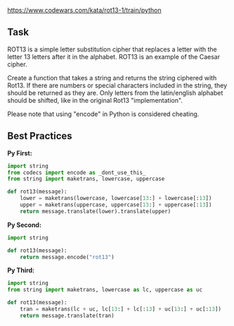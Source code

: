 https://www.codewars.com/kata/rot13-1/train/python

## Task

ROT13 is a simple letter substitution cipher that replaces a letter with the letter 13 letters after it in the alphabet. ROT13 is an example of the Caesar cipher.

Create a function that takes a string and returns the string ciphered with Rot13. If there are numbers or special characters included in the string, they should be returned as they are. Only letters from the latin/english alphabet should be shifted, like in the original Rot13 "implementation".

Please note that using "encode" in Python is considered cheating.

## Best Practices

**Py First:**
~~~py
import string
from codecs import encode as _dont_use_this_
from string import maketrans, lowercase, uppercase

def rot13(message):
    lower = maketrans(lowercase, lowercase[13:] + lowercase[:13])
    upper = maketrans(uppercase, uppercase[13:] + uppercase[:13])
    return message.translate(lower).translate(upper)

~~~

**Py Second:**
~~~py
import string

def rot13(message):
    return message.encode("rot13")

~~~

**Py Third:**
~~~py
import string
from string import maketrans, lowercase as lc, uppercase as uc

def rot13(message):
    tran = maketrans(lc + uc, lc[13:] + lc[:13] + uc[13:] + uc[:13])
    return message.translate(tran)

~~~

